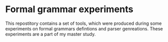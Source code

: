 # Formal grammar experiments
This repostitory contains a set of tools, which were produced during some experiments on formal grammars defintions and
parser genreations. These experiments are a part of my master study.
